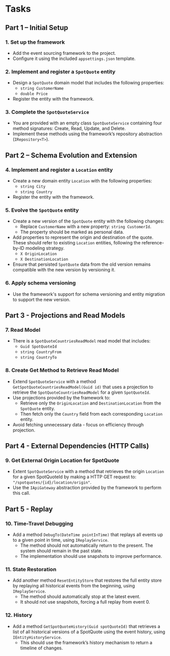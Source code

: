 # Tasks


## Part 1 – Initial Setup

### 1. Set up the framework
- Add the event sourcing framework to the project.
- Configure it using the included `appsettings.json` template.

### 2. Implement and register a `SpotQuote` entity
- Design a `SpotQuote` domain model that includes the following properties:
  - `string CustomerName`
  - `double Price`
- Register the entity with the framework.

### 3. Complete the `SpotQuoteService`
- You are provided with an empty class `SpotQuoteService` containing four method signatures: Create, Read, Update, and Delete.
- Implement these methods using the framework’s repository abstraction (`IRepository<T>`).

## Part 2 – Schema Evolution and Extension

### 4. Implement and register a `Location` entity
- Create a new domain entity `Location` with the following properties:
  - `string City`
  - `string Country`
- Register the entity with the framework.

### 5. Evolve the `SpotQuote` entity
- Create a new version of the `SpotQuote` entity with the following changes:
  - Replace `CustomerName` with a new property: `string CustomerId`. 
  - The property should be marked as personal data.
- Add properties to represent the origin and destination of the quote. These should refer to existing `Location` entities, following the reference-by-ID modeling strategy.
    - `X OriginLocation`
    - `X DestinationLocation`
- Ensure that persisted `SpotQuote` data from the old version remains compatible with the new version by versioning it.

### 6. Apply schema versioning
- Use the framework's support for schema versioning and entity migration to support the new version.

## Part 3 - Projections and Read Models

### 7. Read Model
- There is a `SpotQuoteCountriesReadModel` read model that includes:
    - `Guid SpotQuoteId`
    - `string CountryFrom`
    - `string CountryTo`

### 8. Create Get Method to Retrieve Read Model
- Extend `SpotQuoteService` with a method `GetSpotQuoteCountriesReadModel(Guid id)` that uses a projection to retrieve the `SpotQuoteCountriesReadModel` for a given `SpotQuoteId`. 
- Use projections provided by the framework to:
  - Retrieve only the `OriginLocation` and `DestinationLocation` from the `SpotQuote` entity.
  - Then fetch only the `Country` field from each corresponding `Location` entity.
- Avoid fetching unnecessary data - focus on efficiency through projection.


## Part 4 - External Dependencies (HTTP Calls)

### 9. Get External Origin Location for SpotQuote

- Extent `SpotQuoteService` with a method that retrieves the origin `Location` for a given SpotQuoteId by making a HTTP GET request to: `"/spotquotes/{id}/location/origin"`.
- Use the `IApiGateway` abstraction provided by the framework to perform this call.

## Part 5 - Replay

### 10. Time-Travel Debugging

- Add a method `DebugTo(DateTime pointInTime)` that replays all events up to a given point in time, using `IReplayService`.
    - The method should not automatically return to the present. The system should remain in the past state.
    - The implementation should use snapshots to improve performance.

### 11. State Restoration

- Add another method `ResetEntityStore` that restores the full entity store by replaying all historical events from the beginning, using `IReplayService`.
    - The method should automatically stop at the latest event.
    - It should not use snapshots, forcing a full replay from event 0.

### 12. History

- Add a method `GetSpotQuoteHistory(Guid spotQuoteId)` that retrieves a list of all historical versions of a SpotQuote using the event history, using `IEntityHistoryService`.
    - This should use the framework’s history mechanism to return a timeline of changes.